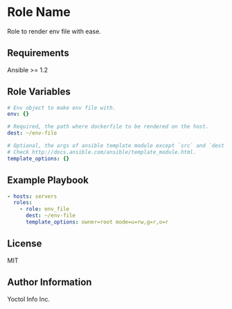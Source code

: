 Role Name
=========

Role to render env file with ease.

Requirements
------------

Ansible >= 1.2

Role Variables
--------------

```yaml
# Env object to make env file with.
env: {}

# Required, the path where dockerfile to be rendered on the host.
dest: ~/env-file

# Optional, the args of ansible template module except `src` and `dest`.
# Check http://docs.ansible.com/ansible/template_module.html.
template_options: {}
```


Example Playbook
----------------

```yaml
- hosts: servers
  roles:
    - role: env_file
      dest: ~/env-file
      template_options: owner=root mode=u=rw,g=r,o=r
```

License
-------

MIT

Author Information
------------------

Yoctol Info Inc.
